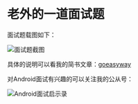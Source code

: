 # 老外的一道面试题

面试题载图如下：

![面试题截图](https://raw.githubusercontent.com/goeasyway/SimpleListDemo/master/ScreenShot/android_exercise.jpeg)

具体的说明可以看我的简书文章：[goeasyway](http://www.jianshu.com/users/f9fbc7a39b36/latest_articles)

对Android面试有兴趣的可以关注我的公从号：

![Android面试启示录](http://upload.jianshu.io/users/qrcodes/1685558/qrcode_for_gh_fd12ee3c3987_430.jpg?imageMogr/thumbnail/320x320/quality/100)

